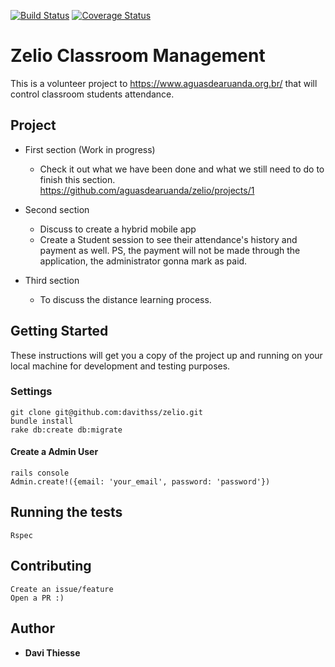 [![Build Status](https://travis-ci.org/aguasdearuanda/zelio.svg?branch=master)](https://travis-ci.org/aguasdearuanda/zelio)
[![Coverage Status](https://coveralls.io/repos/github/aguasdearuanda/zelio/badge.svg)](https://coveralls.io/github/aguasdearuanda/zelio)

# Zelio Classroom Management

This is a volunteer project to https://www.aguasdearuanda.org.br/ that will control classroom students attendance.

## Project

* First section (Work in progress)
  - Check it out what we have been done and what we still need to do to finish this section. https://github.com/aguasdearuanda/zelio/projects/1

* Second section
  - Discuss to create a hybrid mobile app
  - Create a Student session to see their attendance's history and payment as well.
  PS, the payment will not be made through the application, the administrator gonna mark as paid.

* Third section
  - To discuss the distance learning process.

## Getting Started

These instructions will get you a copy of the project up and running on your local machine for development and testing purposes.

### Settings

```
git clone git@github.com:davithss/zelio.git
bundle install
rake db:create db:migrate
```
#### Create a Admin User
```
rails console
Admin.create!({email: 'your_email', password: 'password'})
```

## Running the tests

```
Rspec
```

## Contributing
```
Create an issue/feature
Open a PR :)
```

## Author

* **Davi Thiesse**

